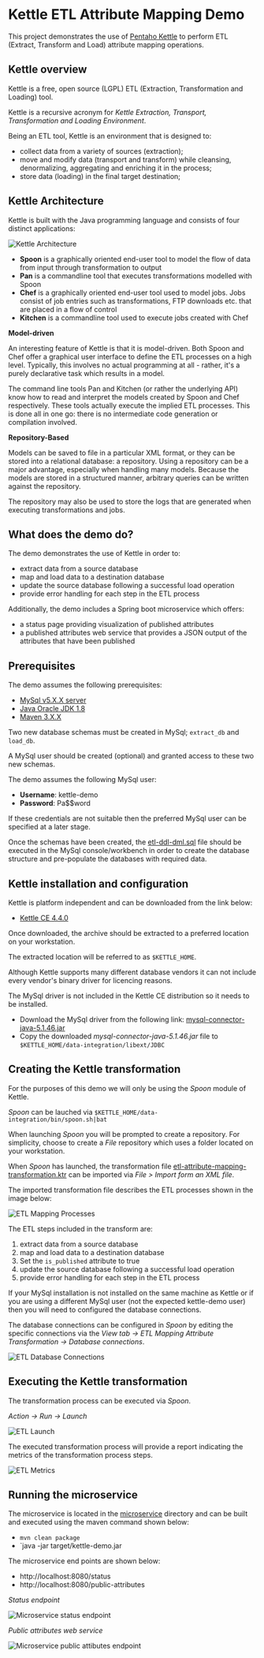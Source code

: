 # Kettle ETL Attribute Mapping Demo

This project demonstrates the use of [Pentaho Kettle](https://community.hds.com/docs/DOC-1009855) to perform ETL (Extract, Transform and Load) attribute mapping operations.

## Kettle overview

Kettle is a free, open source (LGPL) ETL (Extraction, Transformation and Loading) tool. 

Kettle is a recursive acronym for *Kettle Extraction, Transport, Transformation and Loading Environment*.

Being an ETL tool, Kettle is an environment that is designed to:

* collect data from a variety of sources (extraction);
* move and modify data (transport and transform) while cleansing, denormalizing, aggregating and enriching it in the process;
* store data (loading) in the final target destination;

## Kettle Architecture

Kettle is built with the Java programming language and consists of four distinct applications:

![Kettle Architecture](/docs/images/kettle-ecosystem.png)

* **Spoon** is a graphically oriented end-user tool to model the flow of data from input through transformation to output
* **Pan** is a commandline tool that executes transformations modelled with Spoon
* **Chef** is a graphically oriented end-user tool used to model jobs. Jobs consist of job entries such as transformations, FTP downloads etc. that are placed in a flow of control
* **Kitchen** is a commandline tool used to execute jobs created with Chef

**Model-driven**

An interesting feature of Kettle is that it is model-driven. Both Spoon and Chef offer a graphical user interface to define the ETL processes on a high level. Typically, this involves no actual programming at all - rather, it's a purely declarative task which results in a model.

The command line tools Pan and Kitchen (or rather the underlying API) know how to read and interpret the models created by Spoon and Chef respectively. These tools actually execute the implied ETL processes. This is done all in one go: there is no intermediate code generation or compilation involved.

**Repository-Based**

Models can be saved to file in a particular XML format, or they can be stored into a relational database: a repository. Using a repository can be a major advantage, especially when handling many models. Because the models are stored in a structured manner, arbitrary queries can be written against the repository. 

The repository may also be used to store the logs that are generated when executing transformations and jobs.

## What does the demo do?

The demo demonstrates the use of Kettle in order to:

* extract data from a source database
* map and load data to a destination database
* update the source database following a successful load operation
* provide error handling for each step in the ETL process

Additionally, the demo includes a Spring boot microservice which offers:

* a status page providing visualization of published attributes
* a published attributes web service that provides a JSON output of the attributes that have been published

## Prerequisites

The demo assumes the following prerequisites:

* [MySql v5.X.X server](https://downloads.mysql.com/archives/community/)
* [Java  Oracle JDK 1.8](http://www.oracle.com/technetwork/java/javase/downloads/index.html)
* [Maven 3.X.X](https://maven.apache.org/download.cgi)

Two new database schemas must be created in MySql; `extract_db` and `load_db`.

A MySql user should be created (optional) and granted access to these two new schemas.

The demo assumes the following MySql user:

* **Username**: kettle-demo
* **Password**: Pa$$word

If these credentials are not suitable then the preferred MySql user can be specified at a later stage.

Once the schemas have been created, the [etl-ddl-dml.sql](/resources/sql/etl-ddl-dml.sql) file should be executed in the MySql console/workbench in order to create the database structure and pre-populate the databases with required data.

## Kettle installation and configuration

Kettle is platform independent and can be downloaded from the link below:

* [Kettle CE 4.4.0](https://sourceforge.net/projects/pentaho/files/Data%20Integration/4.4.0-stable/pdi-ce-4.4.0-stable.zip/download)

Once downloaded, the archive should be extracted to a preferred location on your workstation.

The extracted location will be referred to as `$KETTLE_HOME`.

Although Kettle supports many different database vendors it can not include every vendor's binary driver for licencing reasons.

The MySql driver is not included in the Kettle CE distribution so it needs to be installed.

* Download the MySql driver from the following link: [mysql-connector-java-5.1.46.jar](http://central.maven.org/maven2/mysql/mysql-connector-java/5.1.46/mysql-connector-java-5.1.46.jar)
* Copy the downloaded *mysql-connector-java-5.1.46.jar* file to `$KETTLE_HOME/data-integration/libext/JDBC`

## Creating the Kettle transformation

For the purposes of this demo we will only be using the *Spoon* module of Kettle.

*Spoon* can be lauched via `$KETTLE_HOME/data-integration/bin/spoon.sh|bat`

When launching *Spoon* you will be prompted to create a repository. For simplicity, choose to create a *File* repository which uses a folder located on your workstation.

When *Spoon* has launched, the transformation file [etl-attribute-mapping-transformation.ktr](resources/transformation/etl-attribute-mapping-transformation.ktr)  can be imported via *File > Import form an XML file*.

The imported transformation file describes the ETL processes shown in the image below:

![ETL Mapping Processes](/docs/images/etl-mapping-processes.png)

The ETL steps included in the transform are:

1. extract data from a source database
1. map and load data to a destination database
1. Set the `is_published` attribute to true
1. update the source database following a successful load operation
1. provide error handling for each step in the ETL process

If your MySql installation is not installed on the same machine as Kettle or if you are using a different MySql user (not the expected kettle-demo user) then you will need to configured the database connections.

The database connections can be configured in *Spoon* by editing the specific connections via the *View tab -> ETL Mapping Attribute Transformation -> Database connections*.

![ETL Database Connections](/docs/images/etl-view-database-connections.png)

## Executing the Kettle transformation

The transformation process can be executed via *Spoon*.

*Action -> Run -> Launch*

![ETL Launch](/docs/images/etl-action-launch.png)

The executed transformation process will provide a report indicating the metrics of the transformation process steps.

![ETL Metrics](/docs/images/etl-transformation-metrics.png)

## Running the microservice

The microservice is located in the [microservice](microservice) directory and can be built and executed using the maven command shown below:

* `mvn clean package`
* `java -jar target/kettle-demo.jar

The microservice end points are shown below:

* http://localhost:8080/status
* http://localhost:8080/public-attributes


*Status endpoint*

![Microservice status endpoint](/docs/images/ms-status.png)

*Public attributes web service*

![Microservice public attibutes endpoint](/docs/images/ms-public-attributes.png)














